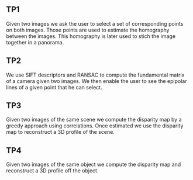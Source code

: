 
## TP1
Given two images we ask the user to select a set of corresponding points on both images. Those points are used to estimate the homography between the images. This homography is later used to stich the image together in a panorama.

## TP2
We use SIFT descriptors and RANSAC to compute the fundamental matrix of a camera given two images. We then enable the user to see the epipolar lines of a given point that he can select.
## TP3
Given two images of the same scene we compute the disparity map by a greedy approach using correlations. Once estimated we use the disparity map to reconstruct a 3D profile of the scene. 
## TP4
Given two images of the same object we compute the disparity map and reconstruct a 3D profile off the object.
